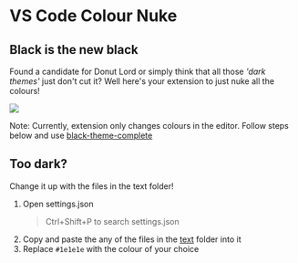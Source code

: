 # VS Code Colour Nuke

## Black is the new black

Found a candidate for Donut Lord or simply think that all those _'dark themes'_ just don't cut it? Well here's your extension to just nuke all the colours!

![](media/eg.GIF)

Note: Currently, extension only changes colours in the editor. Follow steps below and use [black-theme-complete](text/Black-theme-complete.txt)

## Too dark?

Change it up with the files in the text folder!

1) Open settings.json
    > Ctrl+Shift+P to search settings.json
2) Copy and paste the any of the files in the [text](text) folder into it
3) Replace `#1e1e1e` with the colour of your choice